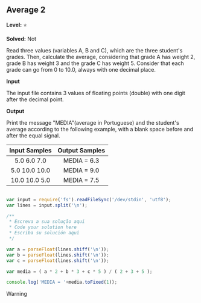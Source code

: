 
## Average 2 

**Level:** :star:

**Solved:** Not

<p>
Read three values (variables A, B and C), which are the three student's grades. Then, calculate the average, considering that grade A has weight 2, grade B has weight 3 and the grade C has weight 5. Consider that each grade can go from 0 to 10.0, always with one decimal place.</p>

<!--
Leia três valores ( Valores a , b ,e c ) são escolhas de três estudantes de grades . então , calculando a média, considerado que a grade A tem 2 pessos , grade B tem três pessos e a sala c tem 5 pessos , considerando que cada grade pode ir de 0 para 10.0, senpre com uma casa decimal . -->

**Input**

<p>
The input file contains 3 values of floating points (double) with one digit after the decimal point.</p>

<!--
a entrada  do arquivo contem 3 valores flutuantes (Double) com um digito depois o ponto decimal .

-->

**Output**

<p>
Print the message "MEDIA"(average in Portuguese) and the student's average according to the following example, with a blank space before and after the equal signal. </p>

<!--
imprima a mensagem media ( media em portugues ) 
e a media dos estudantes de acordo com exemplo mostrado , com um espaço em branco antes e depois do sinal de igual. 

-->



| Input Samples	| Output Samples|
|:--:|:--:|
| 5.0  6.0  7.0  |  MEDIA = 6.3
| 5.0  10.0 10.0 |  MEDIA = 9.0
| 10.0 10.0 5.0 |  MEDIA = 7.5 |

```javascript

var input = require('fs').readFileSync('/dev/stdin', 'utf8');
var lines = input.split('\n');

/**
 * Escreva a sua solução aqui
 * Code your solution here
 * Escriba su solución aquí
 */

var a = parseFloat(lines.shiff('\n'));
var b = parseFloat(lines.shift('\n'));
var c = parseFloat(lines.shift('\n'));

var media = ( a * 2 + b * 3 + c * 5 ) / ( 2 + 3 + 5 );

console.log('MEDIA = '+media.toFixed(1));

```

> [!Warning]
> 





